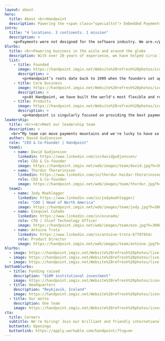 ```yaml
---
layout: about
hero: 
  title: About <br>Handpoint
  description: Powering the <span class="specialtxt"> Embedded Payments Revolution </span>
intro: 
  title: "4 locations. 3 continents. 1 mission"
  description: > 
    <p>Payments were not designed for the software industry. We are.</p> <p>Handpoint has been a pioneer in defining integrated payments, from advancing the checkout experience with mobile technology to launching open payment integrations for all emerging platforms -- on 3 continents. We provide solutions for software companies, payfacs, merchants, acquirers, and ISOs who share our vision for nextgen commerce: where customer experience and management matter, where payments are embedded seamlessly, and where mobile technology fuels growth.</p> <p>Handpoint's APIs, international gateway, and cloud-hosted system are built around security and support that let software companies power the future of commerce.</p><p class="specialtxt">Handpoint. Powering the payments revolution.<br><br></p>
blurbs:
  title: <br>Powering business in the aisle and around the globe
  description: With over 20 years of experience, we have helped circa 100 software companies from California to South Africa transform with payments. 
  list: 
    - title: Founded
      image: https://handpoint.imgix.net/Website%20refresh%20photos/icons/ico22.svg
      description: >
        <p>Handpoint’s roots date back to 1999 when the founders set up a company to leverage first generation mobile technology to help merchants gain visibility and simplify operations.</p><p>Since then, we have continued to double down and invest in the future of integrated payments.</p>
    - title: Core business
      image: https://handpoint.imgix.net/Website%20refresh%20photos/icons/ico25.svg
      description: >
        <p>At Handpoint, we have built the world's most flexible and robust platform as a service solution for the payments industry. Driven by our core values and goals of making the world of accepting payments more open and accessible, we’ve combined the best of security, modern development best practices, and accessibility to create the payments platform solution of the future.</p>	
    - title: Products
      image: https://handpoint.imgix.net/Website%20refresh%20photos/icons/ico16.svg
      description: >
        <p>Handpoint is singularly focused on providing the best payments platform experience possible. To that end, we’ve made it seamless for our partners to integrate leading card readers, reach new markets, and build in nextgen capabilities to provide the highest amount of flexibility and power to our customers.</p>
leadership:
  title: <br><br>Meet our leadership team
  description: >
   <br>“My team can move payments mountains and we're lucky to have so much talent at our fingertips. Creating the right enabling technology to be the necessary glue in payments is a lot easier when you have great talent that has understanding of the market, experience and background in FinTech, and from an economy where nearly all payments are digital”
  author: David Gudjonsson
  role: "CEO & Co-Founder | Handpoint"
  team1: 
    - name: David Gudjonsson 
      linkedin: https://www.linkedin.com/in/davidgudjonsson/
      role: CEO & Co-founder
      image: https://handpoint.imgix.net/web/images/team/david.jpg?h=300&w=300&fit=crop&crop=focalpoint&fp-x=.1&fp-y=.35&fp-z=1
    - name: Thordur Thorarinsson 
      linkedin: https://www.linkedin.com/in/thordur-heidar-thorarinsson-a1727a3/
      role: CEO & Co-founder
      image: https://handpoint.imgix.net/web/images/team/thordur.jpg?h=300&w=300&fit=crop&crop=focalpoint&fp-x=.1&fp-y=.35&fp-z=1
  team2:
    - name: Jody Muehlegger 
      linkedin: https://www.linkedin.com/in/jodymuehlegger/
      role: "COO | Head of North America"
      image: https://handpoint.imgix.net/web/images/team/jody.jpg?h=300&w=300&fit=crop&crop=focalpoint&fp-x=.1&fp-y=.35&fp-z=1
    - name: Ezequiel Cuñado 
      linkedin: https://www.linkedin.com/in/ecunado/
      role: CTO | Chief Technology Officer
      image: https://handpoint.imgix.net/web/images/team/eze.jpg?h=300&w=300&fit=crop&crop=focalpoint&fp-x=.1&fp-y=.35&fp-z=1
    - name: Antoine Trota
      linkedin: https://www.linkedin.com/in/antoine-trota-67707954/
      role: Product Director
      image: https://handpoint.imgix.net/web/images/team/antoine.jpg?h=300&w=300&fit=crop&crop=focalpoint&fp-x=.1&fp-y=.35&fp-z=1
blurbs: 
  - image: https://handpoint.imgix.net/Website%20refresh%20photos/live-action/team1.png?w=400
  - image: https://handpoint.imgix.net/Website%20refresh%20photos/live-action/team2.png?w=400
  - image: https://handpoint.imgix.net/Website%20refresh%20photos/live-action/team3.png?w=400
bottomblurbs:
  - title: Funding raised
    description: "$10M institutional investment"
    image: https://handpoint.imgix.net/Website%20refresh%20photos/icons/ico26.svg
  - title: Headquarters
    description: "Reykjavik, Iceland"
    image: https://handpoint.imgix.net/Website%20refresh%20photos/icons/ico27.svg
  - title: Our motto
    description: One team
    image: https://handpoint.imgix.net/Website%20refresh%20photos/icons/ico28.svg
cta: 
  title: Careers
  subtitle: We're hiring! Join our brilliant and friendly international team
  buttontxt: Openings
  buttonlink: https://apply.workable.com/handpoint/?lng=en
--- 
```

